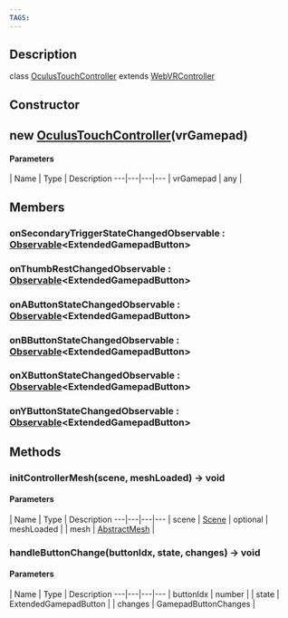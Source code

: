 ```yaml
---
TAGS:
---
```

## Description

class [OculusTouchController](/classes/3.1/OculusTouchController) extends [WebVRController](/classes/3.1/WebVRController)



## Constructor

## new [OculusTouchController](/classes/3.1/OculusTouchController)(vrGamepad)



#### Parameters
 | Name | Type | Description
---|---|---|---
 | vrGamepad | any | 

## Members

### onSecondaryTriggerStateChangedObservable : [Observable](/classes/3.1/Observable)&lt;ExtendedGamepadButton&gt;


### onThumbRestChangedObservable : [Observable](/classes/3.1/Observable)&lt;ExtendedGamepadButton&gt;


### onAButtonStateChangedObservable : [Observable](/classes/3.1/Observable)&lt;ExtendedGamepadButton&gt;


### onBButtonStateChangedObservable : [Observable](/classes/3.1/Observable)&lt;ExtendedGamepadButton&gt;


### onXButtonStateChangedObservable : [Observable](/classes/3.1/Observable)&lt;ExtendedGamepadButton&gt;


### onYButtonStateChangedObservable : [Observable](/classes/3.1/Observable)&lt;ExtendedGamepadButton&gt;


## Methods

### initControllerMesh(scene, meshLoaded) &rarr; void



#### Parameters
 | Name | Type | Description
---|---|---|---
 | scene | [Scene](/classes/3.1/Scene) | 
optional | meshLoaded |  | mesh | [AbstractMesh](/classes/3.1/AbstractMesh) | 

### handleButtonChange(buttonIdx, state, changes) &rarr; void



#### Parameters
 | Name | Type | Description
---|---|---|---
 | buttonIdx | number | 
 | state | ExtendedGamepadButton | 
 | changes | GamepadButtonChanges | 
